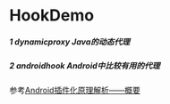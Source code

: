 # HookDemo

##### 1 dynamicproxy Java的动态代理

##### 2 androidhook Android中比较有用的代理
参考[Android插件化原理解析——概要](http://weishu.me/2016/01/28/understand-plugin-framework-overview/)
